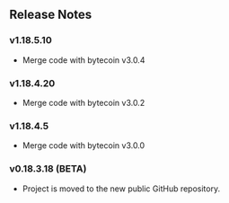 ## Release Notes

### v1.18.5.10
- Merge code with bytecoin v3.0.4

### v1.18.4.20
- Merge code with bytecoin v3.0.2

### v1.18.4.5
- Merge code with bytecoin v3.0.0

### v0.18.3.18 (BETA)
- Project is moved to the new public GitHub repository.
